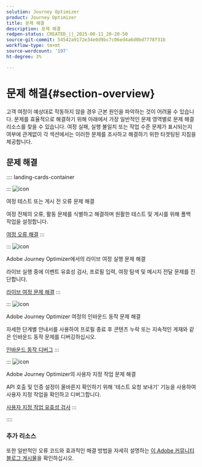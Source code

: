 ```yaml
---
solution: Journey Optimizer
product: Journey Optimizer
title: 문제 해결
description: 문제 해결
redpen-status: CREATED_||_2025-08-11_20-20-50
source-git-commit: 54542a9172e34e0d9bc7c06ed4a6d0bd7778f31b
workflow-type: tm+mt
source-wordcount: '197'
ht-degree: 3%

---
```



# 문제 해결{#section-overview}

고객 여정이 예상대로 작동하지 않을 경우 근본 원인을 파악하는 것이 어려울 수 있습니다. 문제를 효율적으로 해결하기 위해 아래에서 가장 일반적인 문제 영역별로 문제 해결 리소스를 찾을 수 있습니다. 여정 실패, 실행 불일치 또는 작업 수준 문제가 표시되는지 여부에 관계없이 각 섹션에서는 이러한 문제를 조사하고 해결하기 위한 타겟팅된 지침을 제공합니다.

## 문제 해결

:::: landing-cards-container

:::
![icon](https://cdn.experienceleague.adobe.com/icons/list-check.svg)

여정 테스트 또는 게시 전 오류 문제 해결

여정 전체의 오류, 활동 문제를 식별하고 해결하며 원활한 테스트 및 게시를 위해 폴백 작업을 설정합니다.

[여정 오류 해결](../using/building-journeys/troubleshooting.md)
:::

:::
![icon](https://cdn.experienceleague.adobe.com/icons/code-branch.svg)

Adobe Journey Optimizer에서의 라이브 여정 실행 문제 해결

라이브 실행 중에 이벤트 유효성 검사, 프로필 입력, 여정 탐색 및 메시지 전달 문제를 진단합니다.

[라이브 여정 문제 해결](../using/building-journeys/troubleshooting-execution.md)
:::

:::
![icon](https://cdn.experienceleague.adobe.com/icons/puzzle-piece.svg)

Adobe Journey Optimizer 여정의 인바운드 동작 문제 해결

자세한 단계별 안내서를 사용하여 프로필 종료 후 콘텐츠 누락 또는 지속적인 게재와 같은 인바운드 동작 문제를 디버깅하십시오.

[인바운드 동작 디버그](../using/building-journeys/troubleshooting-inbound.md)
:::

:::
![icon](https://cdn.experienceleague.adobe.com/icons/gear.svg)

Adobe Journey Optimizer의 사용자 지정 작업 문제 해결

API 호출 및 인증 설정이 올바른지 확인하기 위해 &#39;테스트 요청 보내기&#39; 기능을 사용하여 사용자 지정 작업을 확인하고 디버그합니다.

[사용자 지정 작업 유효성 검사](../using/action/troubleshoot-custom-action.md)
:::

::::

### 추가 리소스

또한 일반적인 오류 코드와 효과적인 해결 방법을 자세히 설명하는 [이 Adobe 커뮤니티 블로그 게시물](https://experienceleaguecommunities.adobe.com/t5/journey-optimizer-blogs/demystifying-adobe-journey-optimizer-error-codes-root-causes-and/ba-p/760884)을 확인하십시오.

